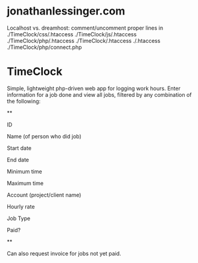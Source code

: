jonathanlessinger.com
=====================
Localhost vs. dreamhost: comment/uncomment proper lines in 
./TimeClock/css/.htaccess
./TimeClock/js/.htaccess
./TimeClock/php/.htaccess
./TimeClock/.htaccess
./.htaccess
./TimeClock/php/connect.php



TimeClock
=========
Simple, lightweight php-driven web app for logging work hours. Enter information for a job done and view all jobs, filtered by any combination of the following:

**

ID

Name (of person who did job)

Start date

End date

Minimum time

Maximum time

Account (project/client name)

Hourly rate

Job Type

Paid?

**


Can also request invoice for jobs not yet paid.
